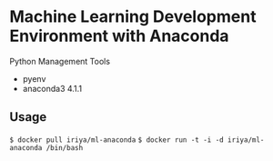 # Machine Learning Development Environment with Anaconda

Python Management Tools

- pyenv
- anaconda3 4.1.1

## Usage

`$ docker pull iriya/ml-anaconda`
`$ docker run -t -i -d iriya/ml-anaconda /bin/bash`
